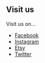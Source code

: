 ## Visit us

Visit us on...
* [Facebook](https://facebook.com/meriandbright)
* [Instagram](https://instagram.com/meriandbright)
* [Etsy](https://etsy.com/shop/meriandbright)
* [Twitter](https://twitter.com/meriandbright)
